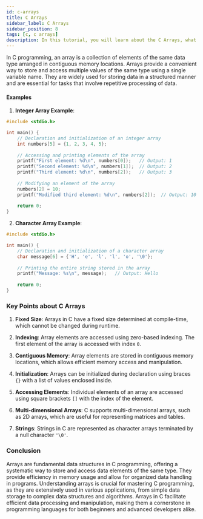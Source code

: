```yaml
---
id: c-arrays
title: C Arrays
sidebar_label: C Arrays
sidebar_position: 8
tags: [c, c arrays]
description: In this tutorial, you will learn about the C Arrays, what it is.
---
```


In C programming, an array is a collection of elements of the same data type arranged in contiguous memory locations. Arrays provide a convenient way to store and access multiple values of the same type using a single variable name. They are widely used for storing data in a structured manner and are essential for tasks that involve repetitive processing of data.

#### Examples 

1. **Integer Array Example**:
```c
#include <stdio.h>

int main() {
    // Declaration and initialization of an integer array
    int numbers[5] = {1, 2, 3, 4, 5};
    
    // Accessing and printing elements of the array
    printf("First element: %d\n", numbers[0]);   // Output: 1
    printf("Second element: %d\n", numbers[1]);  // Output: 2
    printf("Third element: %d\n", numbers[2]);   // Output: 3
    
    // Modifying an element of the array
    numbers[2] = 10;
    printf("Modified third element: %d\n", numbers[2]);  // Output: 10
    
    return 0;
}
```

2. **Character Array Example**:
```c
#include <stdio.h>

int main() {
    // Declaration and initialization of a character array
    char message[6] = {'H', 'e', 'l', 'l', 'o', '\0'};
    
    // Printing the entire string stored in the array
    printf("Message: %s\n", message);   // Output: Hello
    
    return 0;
}
```

### Key Points about C Arrays

1. **Fixed Size**: Arrays in C have a fixed size determined at compile-time, which cannot be changed during runtime.
   
2. **Indexing**: Array elements are accessed using zero-based indexing. The first element of the array is accessed with index `0`.

3. **Contiguous Memory**: Array elements are stored in contiguous memory locations, which allows efficient memory access and manipulation.

4. **Initialization**: Arrays can be initialized during declaration using braces `{}` with a list of values enclosed inside.

5. **Accessing Elements**: Individual elements of an array are accessed using square brackets `[]` with the index of the element.

6. **Multi-dimensional Arrays**: C supports multi-dimensional arrays, such as 2D arrays, which are useful for representing matrices and tables.

7. **Strings**: Strings in C are represented as character arrays terminated by a null character `'\0'`.

### Conclusion

Arrays are fundamental data structures in C programming, offering a systematic way to store and access data elements of the same type. They provide efficiency in memory usage and allow for organized data handling in programs. Understanding arrays is crucial for mastering C programming, as they are extensively used in various applications, from simple data storage to complex data structures and algorithms. Arrays in C facilitate efficient data processing and manipulation, making them a cornerstone in programming languages for both beginners and advanced developers alike.